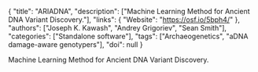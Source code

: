 {
  "title": "ARIADNA",
  "description": ["Machine Learning Method for Ancient DNA Variant Discovery."],
  "links": {
    "Website": "https://osf.io/5bph4/"
  },
  "authors": ["Joseph K. Kawash", "Andrey Grigoriev", "Sean Smith"],
  "categories": ["Standalone software"],
  "tags": ["Archaeogenetics", "aDNA damage-aware genotypers"],
  "doi": null
}

<!-- Generated by csv2md.R – do not edit by hand -->

Machine Learning Method for Ancient DNA Variant Discovery.